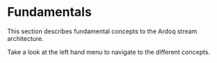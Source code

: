 # Fundamentals

This section describes fundamental concepts to the Ardoq stream architecture.

Take a look at the left hand menu to navigate to the different concepts.
